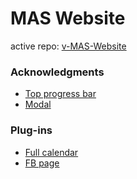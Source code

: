 # MAS Website

active repo: [v-MAS-Website](https://github.com/Kayx23/v-MAS-Website)

### Acknowledgments
* [Top progress bar](https://codepen.io/Codepalm/pen/oNXqWRV)
* [Modal](https://github.com/Riley-Brown/vanilla-js-modal)

### Plug-ins
* [Full calendar](https://fullcalendar.io/)
* [FB page](https://developers.facebook.com/docs/plugins/page-plugin/)
